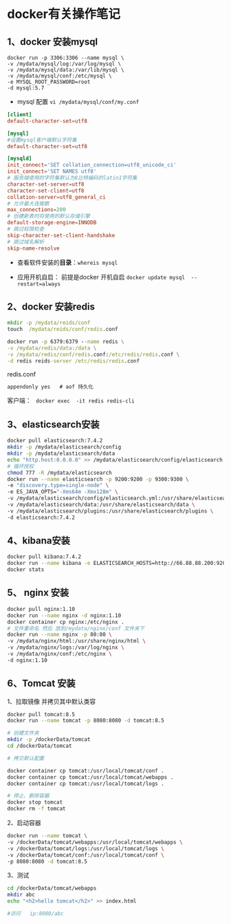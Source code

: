 # docker有关操作笔记

## 1、docker 安装mysql

```
docker run -p 3306:3306 --name mysql \
-v /mydata/mysql/log:/var/log/mysql \
-v /mydata/mysql/data:/var/lib/mysql \
-v /mydata/mysql/conf:/etc/mysql \
-e MYSQL_ROOT_PASSWORD=root
-d mysql:5.7
```

- mysql 配置 `vi /mydata/mysql/conf/my.conf`

```conf
[client]
default-character-set=utf8

[mysql]
#设置mysql客户端默认字符集
default-character-set=utf8

[mysqld]
init_connect='SET collation_connection=utf8_unicode_ci'
init_connect='SET NAMES utf8'
# 服务端使用的字符集默认为8比特编码的latin1字符集
character-set-server=utf8
character-set-client=utf8
collation-server=utf8_general_ci
# 允许最大连接数
max_connections=200
# 创建新表时将使用的默认存储引擎
default-storage-engine=INNODB
# 跳过权限检查
skip-character-set-client-handshake
# 跳过域名解析
skip-name-resolve
```

- 查看软件安装的**目录**：`whereis mysql` 

- 应用开机自启： 前提是docker 开机自启 `docker update mysql  --restart=always`

## 2、docker 安装redis

```cmd
mkdir -p /mydata/reids/conf
touch  /mydata/reids/conf/redis.conf
```

```cmd
docker run -p 6379:6379 --name redis \
-v /mydata/redis/data:/data \
-v /mydata/redis/conf/redis.conf:/etc/redis/redis.conf \
-d redis reids-server /etc/redis/redis.conf 
```

redis.conf

```cmd
appendonly yes   # aof 持久化
```

客户端： ` docker exec  -it redis redis-cli`

## 3、elasticsearch安装

```sh
docker pull elasticsearch:7.4.2
mkdir -p /mydata/elasticsearch/config
mkdir -p /mydata/elasticsearch/data
echo "http.host:0.0.0.0" >> /mydata/elasticsearch/config/elasticsearch.yml
# 循环授权
chmod 777 -R /mydata/elasticsearch
docker run --name elasticsearch -p 9200:9200 -p 9300:9300 \
-e "discovery.type=single-node" \
-e ES_JAVA_OPTS="-Xms64m -Xmx128m" \
-v /mydata/elasticsearch/config/elasticsearch.yml:/usr/share/elasticsearch/config/elasticsearch.yml \
-v /mydata/elasticsearch/data:/usr/share/elasticsearch/data \
-v /mydata/elasticsearch/plugins:/usr/share/elasticsearch/plugins \
-d elasticsearch:7.4.2
```

## 4、kibana安装

```sh
docker pull kibana:7.4.2
docker run --name kibana -e ELASTICSEARCH_HOSTS=http://66.88.88.200:9200 -p 5601:5601 -d kibana:7.4.2
docker stats
```

## 5、 nginx 安装

```sh
docker pull nginx:1.10
docker run --name nginx -d nginx:1.10
docker container cp nginx:/etc/nginx .
# 文件重命名 然后 放到/mydata/nginx/conf 文件夹下
docker run --name nginx -p 80:80 \
-v /mydata/nginx/html:/usr/share/nginx/html \
-v /mydata/nginx/logs:/var/log/nginx \
-v /mydata/nginx/conf:/etc/nginx \
-d nginx:1.10
```

## 6、Tomcat 安装

1、拉取镜像 并拷贝其中默认类容

```sh
docker pull tomcat:8.5
docker run --name tomcat -p 8080:8080 -d tomcat:8.5

# 创建文件夹
mkdir -p /dockerData/tomcat
cd /dockerData/tomcat 

# 拷贝默认配置

docker container cp tomcat:/usr/local/tomcat/conf .
docker container cp tomcat:/usr/local/tomcat/webapps .
docker container cp tomcat:/usr/local/tomcat/logs .

# 停止、删除容器
docker stop tomcat
docker rm -f tomcat
```

2、启动容器

```sh
docker run --name tomcat \
-v /dockerData/tomcat/webapps:/usr/local/tomcat/webapps \
-v /dockerData/tomcat/logs:/usr/local/tomcat/logs \
-v /dockerData/tomcat/conf:/usr/local/tomcat/conf \
-p 8080:8080 -d tomcat:8.5
```

3、测试

```sh
cd /dockerData/tomcat/webapps
mkdir abc
echo "<h2>hello tomcat</h2>" >> index.html

#访问   ip:8080/abc
```







